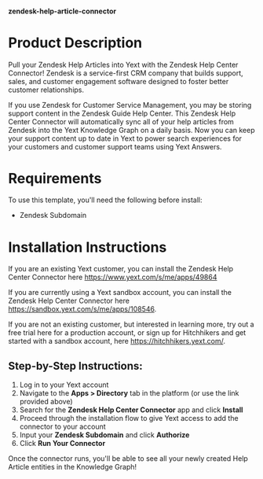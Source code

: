 #### zendesk-help-article-connector

# Product Description
Pull your Zendesk Help Articles into Yext with the Zendesk Help Center Connector! Zendesk is a service-first CRM company that builds support, sales, and customer engagement software designed to foster better customer relationships.

If you use Zendesk for Customer Service Management, you may be storing support content in the Zendesk Guide Help Center. This Zendesk Help Center Connector will automatically sync all of your help articles from Zendesk into the Yext Knowledge Graph on a daily basis. Now you can keep your support content up to date in Yext to power search experiences for your customers and customer support teams using Yext Answers.

# Requirements
To use this template, you'll need the following before install:

- Zendesk Subdomain

# Installation Instructions
If you are an existing Yext customer, you can install the Zendesk Help Center Connector here <https://www.yext.com/s/me/apps/49864>

If you are currently using a Yext sandbox account, you can install the Zendesk Help Center Connector here <https://sandbox.yext.com/s/me/apps/108546>.

If you are not an existing customer, but interested in learning more, try out a free trial here for a production account, or sign up for Hitchhikers and get started with a sandbox account, here <https://hitchhikers.yext.com/>.

## Step-by-Step Instructions:
1. Log in to your Yext account
2. Navigate to the **Apps > Directory** tab in the platform (or use the link provided above)
3. Search for the **Zendesk Help Center Connector** app and click **Install**
4. Proceed through the installation flow to give Yext access to add the connector to your account
5. Input your **Zendesk Subdomain** and click **Authorize**
6. Click **Run Your Connector**

Once the connector runs, you'll be able to see all your newly created Help Article entities in the Knowledge Graph!
